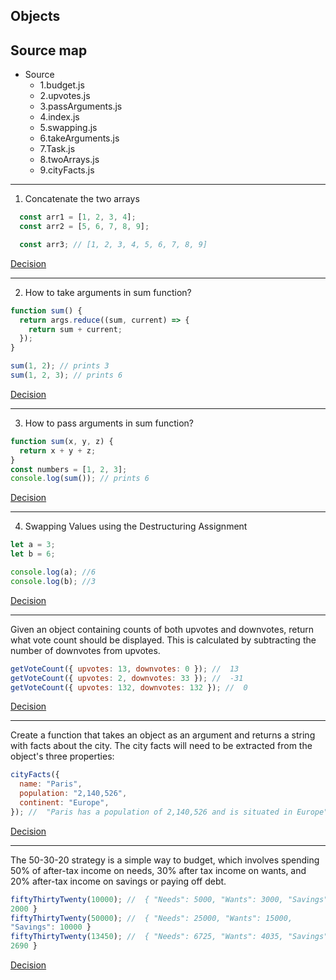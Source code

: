 ## Objects

## Source map

- Source
  - 1.budget.js
  - 2.upvotes.js
  - 3.passArguments.js
  - 4.index.js
  - 5.swapping.js
  - 6.takeArguments.js
  - 7.Task.js
  - 8.twoArrays.js
  - 9.cityFacts.js

---

1. Concatenate the two arrays

```js
  const arr1 = [1, 2, 3, 4];
  const arr2 = [5, 6, 7, 8, 9];

  const arr3; // [1, 2, 3, 4, 5, 6, 7, 8, 9]
```

[Decision](./twoArrays.js)

---

2. How to take arguments in sum function?

```js
function sum() {
  return args.reduce((sum, current) => {
    return sum + current;
  });
}

sum(1, 2); // prints 3
sum(1, 2, 3); // prints 6
```

[Decision](./takeArguments.js)

---

3. How to pass arguments in sum function?

```js
function sum(x, y, z) {
  return x + y + z;
}
const numbers = [1, 2, 3];
console.log(sum()); // prints 6
```

[Decision](./passArguments.js)

---

4. Swapping Values using the Destructuring Assignment

```js
let a = 3;
let b = 6;

console.log(a); //6
console.log(b); //3
```

[Decision](./Swapping.js)

---

Given an object containing counts of both upvotes and downvotes, return what vote count should be
displayed. This is calculated by subtracting the number of downvotes from upvotes.

```js
getVoteCount({ upvotes: 13, downvotes: 0 }); //  13
getVoteCount({ upvotes: 2, downvotes: 33 }); //  -31
getVoteCount({ upvotes: 132, downvotes: 132 }); //  0
```

[Decision](./upvotes.js)

---

Create a function that takes an object as an argument and returns a string with facts about the city. The city
facts will need to be extracted from the object's three properties:

```js
cityFacts({
  name: "Paris",
  population: "2,140,526",
  continent: "Europe",
}); //  "Paris has a population of 2,140,526 and is situated in Europe"
```

[Decision](./cityFacts.js)

---

The 50-30-20 strategy is a simple way to budget, which involves spending 50% of after-tax income on
needs, 30% after tax income on wants, and 20% after-tax income on savings or paying off debt.

```js
fiftyThirtyTwenty(10000); //  { "Needs": 5000, "Wants": 3000, "Savings":
2000 }
fiftyThirtyTwenty(50000); //  { "Needs": 25000, "Wants": 15000,
"Savings": 10000 }
fiftyThirtyTwenty(13450); //  { "Needs": 6725, "Wants": 4035, "Savings":
2690 }
```

[Decision](./budeget.js)
